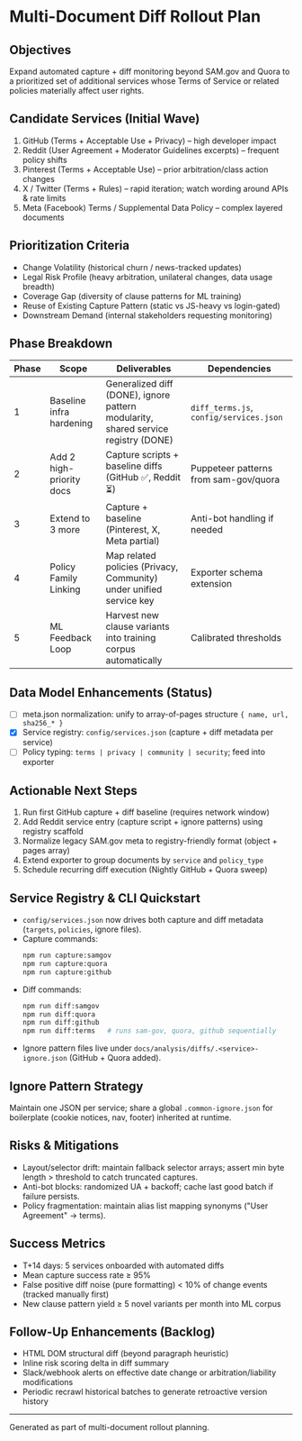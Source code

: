 # Multi-Document Diff Rollout Plan

## Objectives
Expand automated capture + diff monitoring beyond SAM.gov and Quora to a prioritized set of additional services whose Terms of Service or related policies materially affect user rights.

## Candidate Services (Initial Wave)
1. GitHub (Terms + Acceptable Use + Privacy) – high developer impact
2. Reddit (User Agreement + Moderator Guidelines excerpts) – frequent policy shifts
3. Pinterest (Terms + Acceptable Use) – prior arbitration/class action changes
4. X / Twitter (Terms + Rules) – rapid iteration; watch wording around APIs & rate limits
5. Meta (Facebook) Terms / Supplemental Data Policy – complex layered documents

## Prioritization Criteria
- Change Volatility (historical churn / news-tracked updates)
- Legal Risk Profile (heavy arbitration, unilateral changes, data usage breadth)
- Coverage Gap (diversity of clause patterns for ML training)
- Reuse of Existing Capture Pattern (static vs JS-heavy vs login-gated)
- Downstream Demand (internal stakeholders requesting monitoring)

## Phase Breakdown
| Phase | Scope | Deliverables | Dependencies |
|-------|-------|--------------|--------------|
| 1 | Baseline infra hardening | Generalized diff (DONE), ignore pattern modularity, shared service registry (DONE) | `diff_terms.js`, `config/services.json` |
| 2 | Add 2 high-priority docs | Capture scripts + baseline diffs (GitHub ✅, Reddit ⏳) | Puppeteer patterns from sam-gov/quora |
| 3 | Extend to 3 more | Capture + baseline (Pinterest, X, Meta partial) | Anti-bot handling if needed |
| 4 | Policy Family Linking | Map related policies (Privacy, Community) under unified service key | Exporter schema extension |
| 5 | ML Feedback Loop | Harvest new clause variants into training corpus automatically | Calibrated thresholds |

## Data Model Enhancements (Status)
- [ ] meta.json normalization: unify to array-of-pages structure `{ name, url, sha256_* }`
- [x] Service registry: `config/services.json` (capture + diff metadata per service)
- [ ] Policy typing: `terms | privacy | community | security`; feed into exporter

## Actionable Next Steps
1. Run first GitHub capture + diff baseline (requires network window)
2. Add Reddit service entry (capture script + ignore patterns) using registry scaffold
3. Normalize legacy SAM.gov meta to registry-friendly format (object + pages array)
4. Extend exporter to group documents by `service` and `policy_type`
5. Schedule recurring diff execution (Nightly GitHub + Quora sweep)

## Service Registry & CLI Quickstart
- `config/services.json` now drives both capture and diff metadata (`targets`, `policies`, ignore files).
- Capture commands:
	```bash
	npm run capture:samgov
	npm run capture:quora
	npm run capture:github
	```
- Diff commands:
	```bash
	npm run diff:samgov
	npm run diff:quora
	npm run diff:github
	npm run diff:terms   # runs sam-gov, quora, github sequentially
	```
- Ignore pattern files live under `docs/analysis/diffs/.<service>-ignore.json` (GitHub + Quora added).

## Ignore Pattern Strategy
Maintain one JSON per service; share a global `.common-ignore.json` for boilerplate (cookie notices, nav, footer) inherited at runtime.

## Risks & Mitigations
- Layout/selector drift: maintain fallback selector arrays; assert min byte length > threshold to catch truncated captures.
- Anti-bot blocks: randomized UA + backoff; cache last good batch if failure persists.
- Policy fragmentation: maintain alias list mapping synonyms ("User Agreement" -> terms).

## Success Metrics
- T+14 days: 5 services onboarded with automated diffs
- Mean capture success rate ≥ 95%
- False positive diff noise (pure formatting) < 10% of change events (tracked manually first)
- New clause pattern yield ≥ 5 novel variants per month into ML corpus

## Follow-Up Enhancements (Backlog)
- HTML DOM structural diff (beyond paragraph heuristic)
- Inline risk scoring delta in diff summary
- Slack/webhook alerts on effective date change or arbitration/liability modifications
- Periodic recrawl historical batches to generate retroactive version history

---
Generated as part of multi-document rollout planning.
